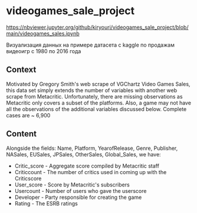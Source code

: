 # videogames_sale_project

https://nbviewer.jupyter.org/github/kiryouri/videogames_sale_project/blob/main/videogames_sales.ipynb

<p>Визуализация данных на примере датасета с kaggle по продажам видеоигр с 1980 по 2016 года</p>

<h2>Context</h2>
<p>Motivated by Gregory Smith's web scrape of VGChartz Video Games Sales, this data set simply extends the number of variables with another web scrape from Metacritic. Unfortunately, there are missing observations as Metacritic only covers a subset of the platforms. Also, a game may not have all the observations of the additional variables discussed below. Complete cases are ~ 6,900</p>

<h2>Content</h2>
<p>Alongside the fields: Name, Platform, YearofRelease, Genre, Publisher, NASales, EUSales, JPSales, OtherSales, Global_Sales, we have:</p>
<ul>
<li>Critic_score - Aggregate score compiled by Metacritic staff</li>
<li>Criticcount - The number of critics used in coming up with the Criticscore</li>
<li>User_score - Score by Metacritic's subscribers</li>
<li>Usercount - Number of users who gave the userscore</li>
<li>Developer - Party responsible for creating the game</li>
<li>Rating - The ESRB ratings</li>
</ul>
